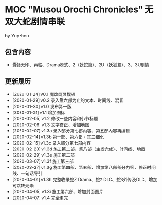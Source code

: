 # MOC "Musou Orochi Chronicles" 无双大蛇剧情串联

by Yupzhou 

## 包含内容

- 囊括无印、再临、Drama模式、2（妖蛇篇）、2U（妖狐篇）、3、3U剧情

## 更新履历
- [2020-01-24] v0.1 魔改网页模板
- [2020-01-29] v0.2 录入第六部为止的文本、时间线、混音
- [2020-01-30] v1.0 发布第一版
- [2020-01-31] v1.1 增加图标
- [2020-02-05] v1.2 修改一些内容和小节标题
- [2020-02-06] v1.3 文字修正、增加地图
- [2020-02-07] v1.3a 录入部分第七部内容、第五部内容再编辑
- [2020-02-14] v1.3b 第一部、第六部・其三细化
- [2020-02-15] v1.3c 录入部分第七部内容
- [2020-02-23] v1.3d 施工第二部、第八部（主线完成）、时间线、地图
- [2020-02-29] v1.3e 施工第二部
- [2020-03-07] v1.3f 施工第三部
- [2020-03-27] v1.3g 施工第四部、第五部、增加第八部部分内容、修正时间线、一句话导引
- [2020-04-01] v1.3h 完整收录蛇Z Drama、蛇2 DLC、蛇3外传及DLC、增加可跳转元素
- [2020-04-05] v1.3i 施工第六部、增加封面图片
- [2020-04-07] v1.4 完全更完
